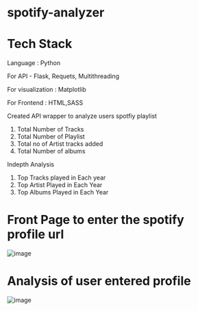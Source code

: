 # spotify-analyzer


# Tech Stack

Language : Python

For API -  Flask, Requets, Multithreading 

For visualization :  Matplotlib

For Frontend : HTML,SASS

Created API wrapper to analyze users spotfiy playlist

1. Total Number of Tracks
2. Total Number of Playlist
3. Total no of Artist tracks added
4. Total Number of albums

Indepth Analysis

1. Top Tracks played in Each year
2. Top Artist Played in Each Year
3. Top Albums Played in Each Year


# Front Page to enter the spotify profile url
![image](https://user-images.githubusercontent.com/37587359/122202201-6b0a2d00-ceba-11eb-819c-a623df0802a9.png)


# Analysis of user entered profile
![image](https://user-images.githubusercontent.com/37587359/122201993-39916180-ceba-11eb-95da-12192dc48c33.png)
